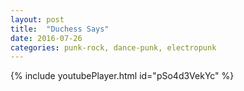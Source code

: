 ```yaml
---
layout: post
title:  "Duchess Says"
date: 2016-07-26
categories: punk-rock, dance-punk, electropunk
---
```

{% include youtubePlayer.html id="pSo4d3VekYc" %}
